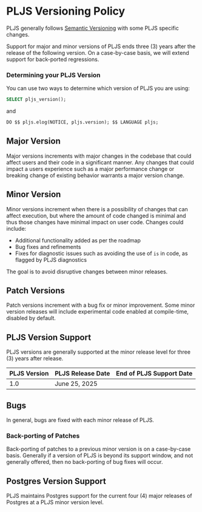# PLJS Versioning Policy

PLJS generally follows [Semantic Versioning](https://semver.org) with some PLJS specific changes.

Support for major and minor versions of PLJS ends three (3) years after the release of the following version. On a case-by-case basis, we will extend support for back-ported regressions.

### Determining your PLJS Version

You can use two ways to determine which version of PLJS you are using:

```sql
SELECT pljs_version();
```

and

```sql
DO $$ pljs.elog(NOTICE, pljs.version); $$ LANGUAGE pljs;
```

## Major Version

Major versions increments with major changes in the codebase that could affect users and their code in a significant manner. Any changes that could impact a users experience such as a major performance change or breaking change of existing behavior warrants a major version change.

## Minor Version

Minor versions increment when there is a possibility of changes that can affect execution, but where the amount of code changed is minimal and thus those changes have minimal impact on user code. Changes could include:

- Additional functionality added as per the roadmap
- Bug fixes and refinements
- Fixes for diagnostic issues such as avoiding the use of `is` in code, as flagged by PLJS diagnostics

The goal is to avoid disruptive changes between minor releases.

## Patch Versions

Patch versions increment with a bug fix or minor improvement. Some minor version releases will include experimental code enabled at compile-time, disabled by default.

## PLJS Version Support

PLJS versions are generally supported at the minor release level for three (3) years after release.

| PLJS Version | PLJS Release Date | End of PLJS Support Date |
| ------------ | ----------------- | ------------------------ |
| 1.0          | June 25, 2025     |                          |

## Bugs

In general, bugs are fixed with each minor release of PLJS.

### Back-porting of Patches

Back-porting of patches to a previous minor version is on a case-by-case basis. Generally if a version of PLJS is beyond its support window, and not generally offered, then no back-porting of bug fixes will occur.

## Postgres Version Support

PLJS maintains Postgres support for the current four (4) major releases of Postgres at a PLJS minor version level.
